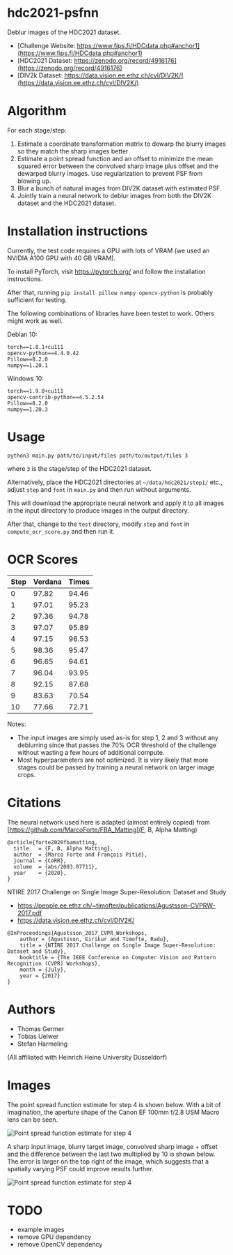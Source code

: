 # hdc2021-psfnn

Deblur images of the HDC2021 dataset.

* [Challenge Website: https://www.fips.fi/HDCdata.php#anchor1](https://www.fips.fi/HDCdata.php#anchor1)
* [HDC2021 Dataset: https://zenodo.org/record/4916176](https://zenodo.org/record/4916176)
* [DIV2k Dataset: https://data.vision.ee.ethz.ch/cvl/DIV2K/](https://data.vision.ee.ethz.ch/cvl/DIV2K/)

# Algorithm

For each stage/step:

1. Estimate a coordinate transformation matrix to dewarp the blurry images so they match the sharp images better
2. Estimate a point spread function and an offset to minimize the mean squared error between the convolved sharp image plus offset and the dewarped blurry images. Use regularization to prevent PSF from blowing up.
3. Blur a bunch of natural images from DIV2K dataset with estimated PSF.
4. Jointly train a neural network to deblur images from both the DIV2K dataset and the HDC2021 dataset.

# Installation instructions

Currently, the test code requires a GPU with lots of VRAM (we used an NVIDIA A100 GPU with 40 GB VRAM).

To install PyTorch, visit https://pytorch.org/ and follow the installation instructions.

After that, running `pip install pillow numpy opencv-python` is probably sufficient for testing.

The following combinations of libraries have been testet to work. Others might work as well.

Debian 10:

```
torch==1.8.1+cu111
opencv-python==4.4.0.42
Pillow==8.2.0
numpy==1.20.1
```

Windows 10:

```
torch==1.9.0+cu111
opencv-contrib-python==4.5.2.54
Pillow==8.2.0
numpy==1.20.3
```

# Usage

```
python3 main.py path/to/input/files path/to/output/files 3
```

where `3` is the stage/step of the HDC2021 dataset.

Alternatively, place the HDC2021 directories at `~/data/hdc2021/step1/` etc., adjust `step` and `font` in `main.py` and then run without arguments.

This will download the appropriate neural network and apply it to all images in the input directory to produce images in the output directory.

After that, change to the `test` directory, modify `step` and `font` in `compute_ocr_score.py` and then run it.

# OCR Scores

|Step|Verdana|Times|
|---|---|---|
|0|97.82|94.46|
|1|97.01|95.23|
|2|97.36|94.78|
|3|97.07|95.89|
|4|97.15|96.53|
|5|98.36|95.47|
|6|96.65|94.61|
|7|96.04|93.95|
|8|92.15|87.68|
|9|83.63|70.54|
|10|77.66|72.71|

Notes:
* The input images are simply used as-is for step 1, 2 and 3 without any deblurring since that passes the 70% OCR threshold of the challenge without wasting a few hours of additional compute.
* Most hyperparameters are not optimized. It is very likely that more stages could be passed by training a neural network on larger image crops.

# Citations

The neural network used here is adapted (almost entirely copied) from [https://github.com/MarcoForte/FBA_Matting](F, B, Alpha Matting)

```
@article{forte2020fbamatting,
  title   = {F, B, Alpha Matting},
  author  = {Marco Forte and François Pitié},
  journal = {CoRR},
  volume  = {abs/2003.07711},
  year    = {2020},
}
```

NTIRE 2017 Challenge on Single Image Super-Resolution: Dataset and Study

* https://people.ee.ethz.ch/~timofter/publications/Agustsson-CVPRW-2017.pdf
* https://data.vision.ee.ethz.ch/cvl/DIV2K/

```
@InProceedings{Agustsson_2017_CVPR_Workshops,
    author = {Agustsson, Eirikur and Timofte, Radu},
    title = {NTIRE 2017 Challenge on Single Image Super-Resolution: Dataset and Study},
    booktitle = {The IEEE Conference on Computer Vision and Pattern Recognition (CVPR) Workshops},
    month = {July},
    year = {2017}
}
```

# Authors

* Thomas Germer
* Tobias Uelwer
* Stefan Harmeling

(All affiliated with Heinrich Heine University Düsseldorf)

# Images

The point spread function estimate for step 4 is shown below. With a bit of imagination, the aperture shape of the Canon EF 100mm f/2.8 USM Macro lens can be seen.

![Point spread function estimate for step 4](https://raw.githubusercontent.com/hhu-machine-learning/hdc2021-psfnn/main/train/images/psf_step_4.png?token=AEO3SLNFFKQP723X542OPADBL3DT4)

A sharp input image, blurry target image, convolved sharp image + offset and the difference between the last two multiplied by 10 is shown below. The error is larger on the top right of the image, which suggests that a spatially varying PSF could improve results further.

![Point spread function estimate for step 4](https://raw.githubusercontent.com/hhu-machine-learning/hdc2021-psfnn/main/train/images/psf_blurred_step_4.png?token=AEO3SLI7JQF7CFBPJLG5XHTBL3DTW)

# TODO

* example images
* remove GPU dependency
* remove OpenCV dependency
